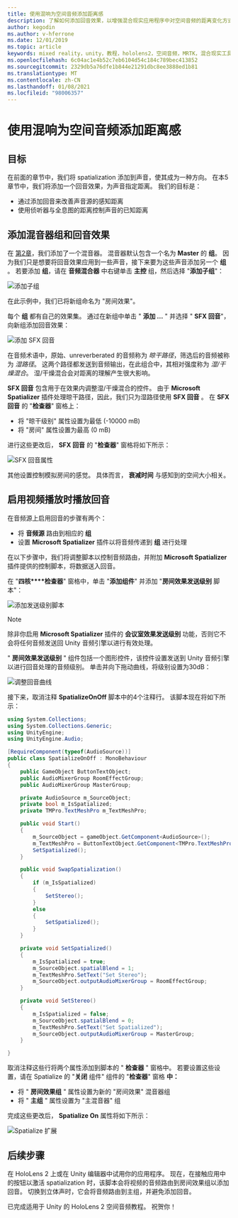 ```yaml
---
title: 使用混响为空间音频添加距离感
description: 了解如何添加回音效果，以增强混合现实应用程序中对空间音频的距离变化方式。
author: kegodin
ms.author: v-hferrone
ms.date: 12/01/2019
ms.topic: article
keywords: mixed reality，unity，教程，hololens2，空间音频，MRTK，混合现实工具包，UWP，Windows 10，HRTF，头相关传输函数，回音，Microsoft Spatializer，音频混合器，SFX 回音
ms.openlocfilehash: 6c04ac1e4b52c7eb6104d54c184c789bec413852
ms.sourcegitcommit: 2329db5a76dfe1b844e21291dbc8ee3888ed1b81
ms.translationtype: MT
ms.contentlocale: zh-CN
ms.lasthandoff: 01/08/2021
ms.locfileid: "98006357"
---
```

# <a name="using-reverb-to-add-distance-to-spatial-audio"></a>使用混响为空间音频添加距离感

## <a name="objectives"></a>目标

在前面的章节中，我们将 spatialization 添加到声音，使其成为一种方向。 在本5章节中，我们将添加一个回音效果，为声音指定距离。 我们的目标是：
* 通过添加回音来改善声音源的感知距离
* 使用侦听器与全息图的距离控制声音的已知距离

## <a name="add-a-mixer-group-and-a-reverb-effect"></a>添加混音器组和回音效果

在 [第2章](unity-spatial-audio-ch2.md)，我们添加了一个混音器。 混音器默认包含一个名为 **Master** 的 **组**。 因为我们只是想要将回音效果应用到一些声音，接下来要为这些声音添加另一个 **组** 。 若要添加 **组**，请在 **音频混合器** 中右键单击 **主控** 组，然后选择 "**添加子组**"：

![添加子组](images/spatial-audio/add-child-group.png)

在此示例中，我们已将新组命名为 "房间效果"。

每个 **组** 都有自己的效果集。 通过在新组中单击 " **添加 ...** " 并选择 " **SFX 回音**"，向新组添加回音效果：

![添加 SFX 回音](images/spatial-audio/add-sfx-reverb.png)

在音频术语中，原始、unreverberated 的音频称为 _晾干路径_，筛选后的音频被称为 _湿路径_。 这两个路径都发送到音频输出，在此组合中，其相对强度称为 _湿/干燥混合_。 湿/干燥混合会对距离的理解产生很大影响。

**SFX 回音** 包含用于在效果内调整湿/干燥混合的控件。 由于 **Microsoft Spatializer** 插件处理晾干路径，因此，我们只为湿路径使用 **SFX 回音** 。 在 **SFX 回音** 的 "**检查器**" 窗格上：
* 将 "晾干级别" 属性设置为最低 (-10000 mB) 
* 将 "房间" 属性设置为最高 (0 mB) 

进行这些更改后， **SFX 回音** 的 "**检查器**" 窗格将如下所示：

![SFX 回音属性](images/spatial-audio/sfx-reverb-properties.png)

其他设置控制模拟房间的感觉。 具体而言， **衰减时间** 与感知到的空间大小相关。 

## <a name="enable-reverb-on-the-video-playback"></a>启用视频播放时播放回音

在音频源上启用回音的步骤有两个：
* 将 **音频源** 路由到相应的 **组**
* 设置 **Microsoft Spatializer** 插件以将音频传递到 **组** 进行处理

在以下步骤中，我们将调整脚本以控制音频路由，并附加 **Microsoft Spatializer** 插件提供的控制脚本，将数据送入回音。

在 "**四核****检查器**" 窗格中，单击 "**添加组件**" 并添加 "**房间效果发送级别** 脚本"：

![添加发送级别脚本](images/spatial-audio/add-send-level-script.png)

> [!NOTE]
> 除非你启用 **Microsoft Spatializer** 插件的 **会议室效果发送级别** 功能，否则它不会将任何音频发送回 Unity 音频引擎以进行有效处理。

" **房间效果发送级别** " 组件包括一个图形控件，该控件设置发送到 Unity 音频引擎以进行回音处理的音频级别。 单击并向下拖动曲线，将级别设置为30dB：

![调整回音曲线](images/spatial-audio/adjust-reverb-curve.png)

接下来，取消注释 **SpatializeOnOff** 脚本中的4个注释行。 该脚本现在将如下所示：
```c#
using System.Collections;
using System.Collections.Generic;
using UnityEngine;
using UnityEngine.Audio;

[RequireComponent(typeof(AudioSource))]
public class SpatializeOnOff : MonoBehaviour
{
    public GameObject ButtonTextObject;
    public AudioMixerGroup RoomEffectGroup;
    public AudioMixerGroup MasterGroup;

    private AudioSource m_SourceObject;
    private bool m_IsSpatialized;
    private TMPro.TextMeshPro m_TextMeshPro;

    public void Start()
    {
        m_SourceObject = gameObject.GetComponent<AudioSource>();
        m_TextMeshPro = ButtonTextObject.GetComponent<TMPro.TextMeshPro>();
        SetSpatialized();
    }

    public void SwapSpatialization()
    {
        if (m_IsSpatialized)
        {
            SetStereo();
        }
        else
        {
            SetSpatialized();
        }
    }

    private void SetSpatialized()
    {
        m_IsSpatialized = true;
        m_SourceObject.spatialBlend = 1;
        m_TextMeshPro.SetText("Set Stereo");
        m_SourceObject.outputAudioMixerGroup = RoomEffectGroup;
    }

    private void SetStereo()
    {
        m_IsSpatialized = false;
        m_SourceObject.spatialBlend = 0;
        m_TextMeshPro.SetText("Set Spatialized");
        m_SourceObject.outputAudioMixerGroup = MasterGroup;
    }

}
```

取消注释这些行将两个属性添加到脚本的 " **检查器** " 窗格中。 若要设置这些设置，请在 Spatialize 的 "**关闭** 组件" 组件的 "**检查器**" 窗格 **中：**
* 将 " **房间效果组** " 属性设置为新的 "房间效果" 混音器组
* 将 " **主组** " 属性设置为 "主混音器" 组

完成这些更改后， **Spatialize On** 属性将如下所示：

![Spatialize 扩展](images/spatial-audio/spatialize-on-off-extended.png)

## <a name="next-steps"></a>后续步骤

在 HoloLens 2 上或在 Unity 编辑器中试用你的应用程序。 现在，在接触应用中的按钮以激活 spatialization 时，该脚本会将视频的音频路由到房间效果组以添加回音。 切换到立体声时，它会将音频路由到主组，并避免添加回音。

已完成适用于 Unity 的 HoloLens 2 空间音频教程。 祝贺你！


